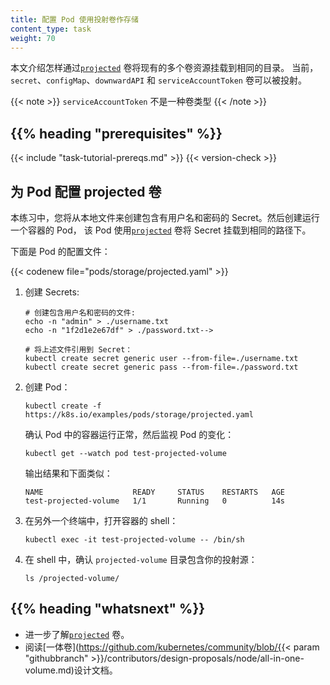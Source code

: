 ```yaml
---
title: 配置 Pod 使用投射卷作存储
content_type: task
weight: 70
---
```


<!--
reviewers:
- jpeeler
- pmorie
title: Configure a Pod to Use a Projected Volume for Storage
content_type: task
weight: 70
-->

<!-- overview -->
<!--
This page shows how to use a [`projected`](/docs/concepts/storage/volumes/#projected) volume to mount
several existing volume sources into the same directory. Currently, `secret`, `configMap`, `downwardAPI`,
and `serviceAccountToken` volumes can be projected.
-->

本文介绍怎样通过[`projected`](/zh/docs/concepts/storage/volumes/#projected) 卷将现有的多个卷资源挂载到相同的目录。
当前，`secret`、`configMap`、`downwardAPI` 和 `serviceAccountToken` 卷可以被投射。

<!--
`serviceAccountToken` is not a volume type.
-->
{{< note >}}
`serviceAccountToken` 不是一种卷类型
{{< /note >}}

## {{% heading "prerequisites" %}}

{{< include "task-tutorial-prereqs.md" >}} {{< version-check >}}

<!-- steps -->

<!--
## Configure a projected volume for a pod

In this exercise, you create username and password Secrets from local files. You then create a Pod that runs one Container, using a [`projected`](/docs/concepts/storage/volumes/#projected) Volume to mount the Secrets into the same shared directory.

Here is the configuration file for the Pod:
-->

## 为 Pod 配置 projected 卷

本练习中，您将从本地文件来创建包含有用户名和密码的 Secret。然后创建运行一个容器的 Pod，
该 Pod 使用[`projected`](/zh/docs/concepts/storage/volumes/#projected) 卷将 Secret 挂载到相同的路径下。

下面是 Pod 的配置文件：

{{< codenew file="pods/storage/projected.yaml" >}}

1. <!--Create the Secrets:-->
   创建 Secrets:

   ```shell
   # 创建包含用户名和密码的文件:
   echo -n "admin" > ./username.txt
   echo -n "1f2d1e2e67df" > ./password.txt-->

   # 将上述文件引用到 Secret：
   kubectl create secret generic user --from-file=./username.txt
   kubectl create secret generic pass --from-file=./password.txt
   ```

2. <!--Create the Pod:-->
   创建 Pod：

   ```shell
   kubectl create -f https://k8s.io/examples/pods/storage/projected.yaml
   ```

   <!--
   Verify that the Pod's Container is running, and then watch for changes to
   the Pod:
   -->
   确认 Pod 中的容器运行正常，然后监视 Pod 的变化：

   ```shell
   kubectl get --watch pod test-projected-volume
   ```

   <!--The output looks like this:-->
   输出结果和下面类似：

   ```
   NAME                    READY     STATUS    RESTARTS   AGE
   test-projected-volume   1/1       Running   0          14s
   ```

3. <!--In another terminal, get a shell to the running Container:-->
   在另外一个终端中，打开容器的 shell：

   ```shell
   kubectl exec -it test-projected-volume -- /bin/sh
   ```

4. <!--In your shell, verify that the `projected-volume` directory contains your projected sources:-->
   在 shell 中，确认 `projected-volume` 目录包含你的投射源：

   ```shell
   ls /projected-volume/
   ```

## {{% heading "whatsnext" %}}

<!--
* Learn more about [`projected`](/docs/concepts/storage/volumes/#projected) volumes.
* Read the [all-in-one volume](https://github.com/kubernetes/community/blob/{{< param "githubbranch" >}}/contributors/design-proposals/node/all-in-one-volume.md) design document.
-->

* 进一步了解[`projected`](/zh/docs/concepts/storage/volumes/#projected) 卷。
* 阅读[一体卷](https://github.com/kubernetes/community/blob/{{< param "githubbranch" >}}/contributors/design-proposals/node/all-in-one-volume.md)设计文档。

